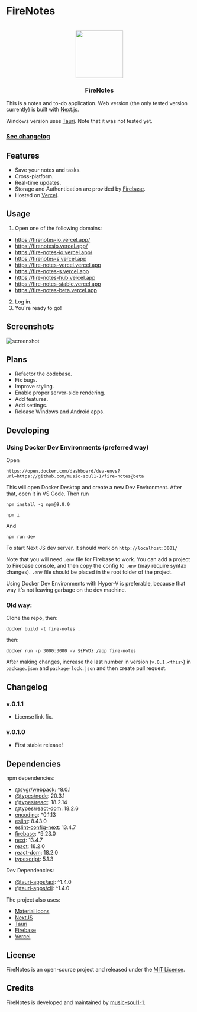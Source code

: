 # FireNotes 

<p align="center"><br><img src="https://github.com/music-soul1-1/fire-notes/assets/72669184/166739a5-4536-4da3-b81b-efd8e380c1ab" width="128" height="128" /></p>
<h3 align="center">FireNotes</h3>

This is a notes and to-do application. Web version (the only tested version currently) is built with [Next.js](https://nextjs.org/).

Windows version uses [Tauri](https://tauri.app/). Note that it was not tested yet.

### [See changelog](https://github.com/music-soul1-1/fire-notes#changelog)

## Features
* Save your notes and tasks.
* Cross-platform.
* Real-time updates.
* Storage and Authentication are provided by [Firebase](https://firebase.google.com/).
* Hosted on [Vercel](https://vercel.com/).

## Usage
1. Open one of the following domains:
* https://firenotes-io.vercel.app/
* https://firenotesio.vercel.app/
* https://fire-notes-io.vercel.app/
* https://firenotes-s.vercel.app
* https://fire-notes-vercel.vercel.app
* https://fire-notes-s.vercel.app
* https://fire-notes-hub.vercel.app
* https://fire-notes-stable.vercel.app
* https://fire-notes-beta.vercel.app

2. Log in.
3. You're ready to go!

## Screenshots

![screenshot](https://github.com/music-soul1-1/fire-notes/assets/72669184/c490d016-0e4a-4717-a5fe-8e30674543dd)

## Plans
* Refactor the codebase.
* Fix bugs.
* Improve styling.
* Enable proper server-side rendering.
* Add features.
* Add settings.
* Release Windows and Android apps.

## Developing

### Using Docker Dev Environments (preferred way)

Open
```
https://open.docker.com/dashboard/dev-envs?url=https://github.com/music-soul1-1/fire-notes@beta
```

This will open Docker Desktop and create a new Dev Environment. After that, open it in VS Code.
Then run

```
npm install -g npm@9.8.0
```

```
npm i
```

And 

```
npm run dev
```
To start Next JS dev server. It should work on ```http://localhost:3001/```

Note that you will need `.env` file for Firebase to work. You can add a project to Firebase console, and then copy the config to `.env` (may require syntax changes). `.env` file should be placed in the root folder of the project.

Using Docker Dev Environments with Hyper-V is preferable, because that way it's not leaving garbage on the dev machine.

### Old way:

Clone the repo, then:

```
docker build -t fire-notes .
```

then:

```
docker run -p 3000:3000 -v ${PWD}:/app fire-notes
```

After making changes, increase the last number in version (`v.0.1.<this>`) in `package.json` and `package-lock.json` and then create pull request.


## Changelog

### v.0.1.1
* License link fix.

### v.0.1.0
* First stable release!

## Dependencies

npm dependencies:

* [@svgr/webpack](https://www.npmjs.com/package/@svgr/webpack): ^8.0.1
* [@types/node](https://www.npmjs.com/package/@types/node): 20.3.1
* [@types/react](https://www.npmjs.com/package/@types/react): 18.2.14
* [@types/react-dom](https://www.npmjs.com/package/@types/react-dom): 18.2.6
* [encoding](https://www.npmjs.com/package/encoding): ^0.1.13
* [eslint](https://www.npmjs.com/package/eslint): 8.43.0
* [eslint-config-next](https://www.npmjs.com/package/eslint-config-next): 13.4.7
* [firebase](https://www.npmjs.com/package/firebase): ^9.23.0
* [next](https://www.npmjs.com/package/next): 13.4.7
* [react](https://www.npmjs.com/package/react): 18.2.0
* [react-dom](https://www.npmjs.com/package/react-dom): 18.2.0
* [typescript](https://www.npmjs.com/package/typescript): 5.1.3

Dev Dependencies:

* [@tauri-apps/api](https://www.npmjs.com/package/@tauri-apps/api): ^1.4.0
* [@tauri-apps/cli](https://www.npmjs.com/package/@tauri-apps/cli): ^1.4.0

The project also uses:

* [Material Icons](https://fonts.google.com/icons?icon.set=Material+Icons)
* [NextJS](https://nextjs.org/)
* [Tauri](https://tauri.app/)
* [Firebase](https://firebase.google.com/)
* [Vercel](https://vercel.com/)


## License
FireNotes is an open-source project and released under the [MIT License](https://github.com/music-soul1-1/fire-notes/blob/main/LICENSE.txt).

## Credits
FireNotes is developed and maintained by [music-soul1-1](https://github.com/music-soul1-1/).
